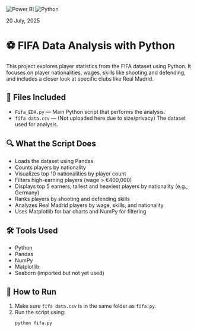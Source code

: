 ![Power BI](https://img.shields.io/badge/Tool-Power%20BI-yellow) ![Python](https://img.shields.io/badge/Language-Python-blue)

20 July, 2025
# ⚽ FIFA Data Analysis with Python

This project explores player statistics from the FIFA dataset using Python. It focuses on player nationalities, wages, skills like shooting and defending, and includes a closer look at specific clubs like Real Madrid.

## 📁 Files Included

- `Fifa_EDA.py` — Main Python script that performs the analysis.
- `fifa data.csv` — (Not uploaded here due to size/privacy) The dataset used for analysis.

## 🔍 What the Script Does

- Loads the dataset using Pandas
- Counts players by nationality
- Visualizes top 10 nationalities by player count
- Filters high-earning players (wage > €400,000)
- Displays top 5 earners, tallest and heaviest players by nationality (e.g., Germany)
- Ranks players by shooting and defending skills
- Analyzes Real Madrid players by wage, skills, and nationality
- Uses Matplotlib for bar charts and NumPy for filtering

## 🛠️ Tools Used

- Python
- Pandas
- NumPy
- Matplotlib
- Seaborn (imported but not yet used)

## 📌 How to Run

1. Make sure `fifa data.csv` is in the same folder as `fifa.py`.
2. Run the script using:
   ```bash
   python fifa.py
